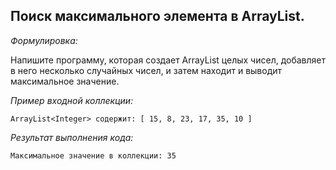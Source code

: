 ## Поиск максимального элемента в ArrayList.

*Формулировка:*

Напишите программу, которая создает ArrayList целых чисел, добавляет в него несколько случайных чисел, и затем находит 
и выводит максимальное значение.

*Пример входной коллекции:*

```
ArrayList<Integer> содержит: [ 15, 8, 23, 17, 35, 10 ]
```
*Результат выполнения кода:*
```
Максимальное значение в коллекции: 35
```